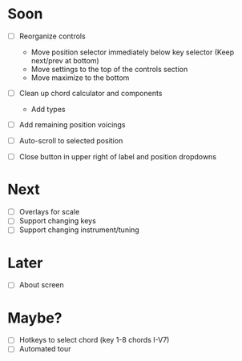 # Soon

- [ ] Reorganize controls
  - Move position selector immediately below key selector (Keep next/prev at bottom)
  - Move settings to the top of the controls section
  - Move maximize to the bottom
- [ ] Clean up chord calculator and components
  - Add types
- [ ] Add remaining position voicings

- [ ] Auto-scroll to selected position
- [ ] Close button in upper right of label and position dropdowns

# Next

- [ ] Overlays for scale
- [ ] Support changing keys
- [ ] Support changing instrument/tuning

# Later

- [ ] About screen

# Maybe?

- [ ] Hotkeys to select chord (key 1-8 chords I-V7)
- [ ] Automated tour